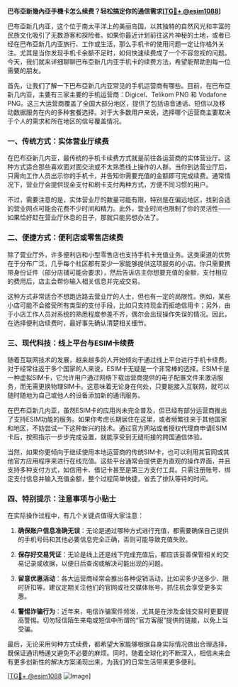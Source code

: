 **巴布亞新幾內亞手機卡怎么续费？轻松搞定你的通信需求[[TG💪+ @esim1088](https://t.me/s/esim1088)]**

巴布亞新几内亚，这个位于南太平洋上的美丽岛国，以其独特的自然风光和丰富的民族文化吸引了无数游客和探险者。如果你最近计划前往这片神秘的土地，或者已经在巴布亞新几内亚旅行、工作或生活，那么手机卡的使用问题一定让你格外关注。尤其是当你发现手机卡余额不足时，如何快速续费成了一个不容忽视的问题。今天，我们就来详细聊聊巴布亞新几内亚手机卡的续费方法，希望能帮助到每一位需要的朋友。

首先，让我们了解一下巴布亞新几内亚常见的手机运营商有哪些。目前，在巴布亞新几内亚，主要有三家主要的手机运营商：Digicel、Telikom PNG 和 Vodafone PNG。这三大运营商覆盖了全国大部分地区，提供了包括语音通话、短信以及移动数据服务在内的多种套餐选择。对于大多数用户来说，选择哪个运营商主要取决于个人的需求和所在地区的信号覆盖情况。

### **一、传统方式：实体营业厅续费**

在巴布亞新几内亚，最传统的手机卡续费方式就是前往各运营商的实体营业厅。这种方式适合那些喜欢面对面交流或不太熟悉线上操作的人群。当你到达营业厅后，只需向工作人员出示你的手机卡，并告知你需要充值的金额即可完成续费。通常情况下，营业厅会提供现金支付和刷卡支付两种方式，方便不同习惯的用户。

不过，需要注意的是，实体营业厅的数量可能有限，特别是在偏远地区，找到合适的营业网点可能会花费不少时间和精力。此外，营业时间也限制了你的灵活性——如果恰好赶在营业厅休息的日子，那就只能另想办法了。

### **二、便捷方式：便利店或零售店续费**

除了营业厅外，许多便利店和小型零售店也支持手机卡充值业务。这类渠道的优势在于分布广泛，几乎每个社区都有至少一家能够提供这项服务的小店。你只需要携带身份证件（部分店铺可能会要求），然后告诉店主你想要充值的金额，支付相应的费用后，店主会帮你输入相关信息并完成交易。

这种方式非常适合不想跑远路去营业厅的人士，但也有一定的局限性。例如，某些小店可能不会接受所有类型的支付手段，比如只支持现金而拒绝信用卡；另外，由于小店工作人员对系统的熟悉程度参差不齐，偶尔会出现操作失误的情况。因此，在选择便利店续费时，最好事先确认清楚相关细节。

### **三、现代科技：线上平台与ESIM卡续费**

随着互联网技术的发展，越来越多的人开始倾向于通过线上平台进行手机卡续费。对于经常往返于多个国家的人来说，ESIM卡无疑是一个非常棒的选择。ESIM卡是一种虚拟SIM卡，它允许用户通过网络下载运营商提供的电子配置文件来激活服务，而无需更换物理SIM卡。这意味着无论身在何处，只要能接入互联网，就可以随时随地为自己或他人的设备添加新的通讯服务。

在巴布亞新几内亚，虽然ESIM卡的应用尚未完全普及，但已经有部分运营商推出了支持ESIM功能的服务。如果你考虑长期居住在这里，或者频繁往来于其他国家和地区，不妨尝试一下这种新兴的技术。通过官方网站或者授权代理商申请ESIM卡后，按照指示一步步完成设置，就能享受到无缝衔接的跨国通信体验。

当然，如果你更倾向于继续使用本地运营商的传统SIM卡，也可以利用其官网或其他官方应用程序来进行在线充值。这些平台通常会提供更为直观的操作界面，并且支持多种支付方式，如信用卡、借记卡甚至是第三方支付工具。只需注册账号、绑定支付信息并输入充值金额，整个过程简单快捷，省去了排队等待的时间。

### **四、特别提示：注意事项与小贴士**

在实际操作过程中，有几个关键点值得大家注意：

1. **确保账户信息准确无误**：无论是通过哪种方式进行充值，都需要确保自己提供的手机号码和其他必要信息完全正确，否则可能导致充值失败。
   
2. **保存好交易凭证**：无论是线上还是线下完成充值后，都应该妥善保管相关的交易记录或收据，以便日后查询或解决可能出现的问题。

3. **留意优惠活动**：各大运营商经常会推出各种促销活动，比如买多少送多少、限时折扣等。建议定期关注他们的官网或社交媒体账号，抓住机会享受更多实惠。

4. **警惕诈骗行为**：近年来，电信诈骗案件频发，尤其是在涉及金钱交易时更要提高警惕。切勿轻信陌生来电或短信中所谓的“官方客服”提供的链接，以免上当受骗。

最后，无论采用何种方式续费，都希望大家能够根据自身实际情况做出合理选择，既保证通讯畅通又避免不必要的麻烦。同时，随着全球化的不断深入，相信未来会有更多创新性的解决方案涌现出来，为我们的日常生活带来更多便利。

[[TG💪+ @esim1088](https://t.me/s/esim1088) ![Image](https://i.postimg.cc/4NQfJmqS/Snipaste-2025-05-13-00-14-12.png)]